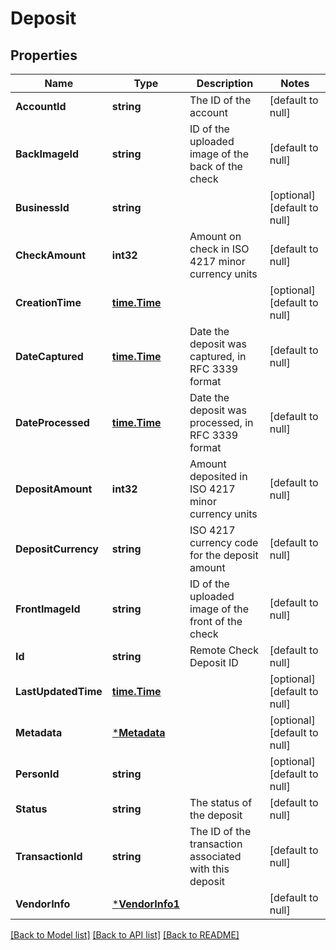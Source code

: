 # Deposit

## Properties
Name | Type | Description | Notes
------------ | ------------- | ------------- | -------------
**AccountId** | **string** | The ID of the account | [default to null]
**BackImageId** | **string** | ID of the uploaded image of the back of the check | [default to null]
**BusinessId** | **string** |  | [optional] [default to null]
**CheckAmount** | **int32** | Amount on check in ISO 4217 minor currency units | [default to null]
**CreationTime** | [**time.Time**](time.Time.md) |  | [optional] [default to null]
**DateCaptured** | [**time.Time**](time.Time.md) | Date the deposit was captured, in RFC 3339 format | [default to null]
**DateProcessed** | [**time.Time**](time.Time.md) | Date the deposit was processed, in RFC 3339 format | [default to null]
**DepositAmount** | **int32** | Amount deposited in ISO 4217 minor currency units | [default to null]
**DepositCurrency** | **string** | ISO 4217 currency code for the deposit amount | [default to null]
**FrontImageId** | **string** | ID of the uploaded image of the front of the check | [default to null]
**Id** | **string** | Remote Check Deposit ID | [default to null]
**LastUpdatedTime** | [**time.Time**](time.Time.md) |  | [optional] [default to null]
**Metadata** | [***Metadata**](metadata.md) |  | [optional] [default to null]
**PersonId** | **string** |  | [optional] [default to null]
**Status** | **string** | The status of the deposit | [default to null]
**TransactionId** | **string** | The ID of the transaction associated with this deposit | [default to null]
**VendorInfo** | [***VendorInfo1**](vendor_info1.md) |  | [default to null]

[[Back to Model list]](../README.md#documentation-for-models) [[Back to API list]](../README.md#documentation-for-api-endpoints) [[Back to README]](../README.md)

